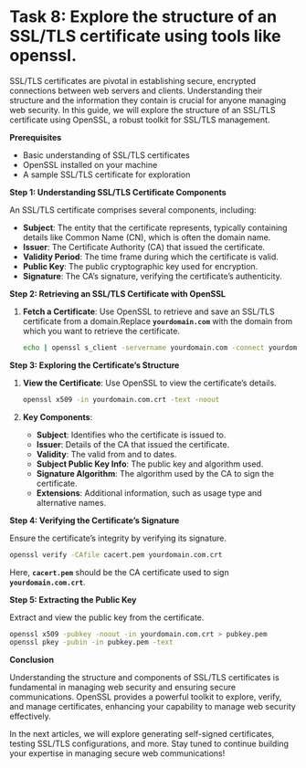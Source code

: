 # Task 8: Explore the structure of an SSL/TLS certificate using tools like openssl.

SSL/TLS certificates are pivotal in establishing secure, encrypted connections between web servers and clients. Understanding their structure and the information they contain is crucial for anyone managing web security. In this guide, we will explore the structure of an SSL/TLS certificate using OpenSSL, a robust toolkit for SSL/TLS management.

**Prerequisites**

- Basic understanding of SSL/TLS certificates
- OpenSSL installed on your machine
- A sample SSL/TLS certificate for exploration

**Step 1: Understanding SSL/TLS Certificate Components**

An SSL/TLS certificate comprises several components, including:

- **Subject**: The entity that the certificate represents, typically containing details like Common Name (CN), which is often the domain name.
- **Issuer**: The Certificate Authority (CA) that issued the certificate.
- **Validity Period**: The time frame during which the certificate is valid.
- **Public Key**: The public cryptographic key used for encryption.
- **Signature**: The CA’s signature, verifying the certificate’s authenticity.

**Step 2: Retrieving an SSL/TLS Certificate with OpenSSL**

1. **Fetch a Certificate**:
Use OpenSSL to retrieve and save an SSL/TLS certificate from a domain.Replace **`yourdomain.com`** with the domain from which you want to retrieve the certificate.
    
    ```bash
    echo | openssl s_client -servername yourdomain.com -connect yourdomain.com:443 2>/dev/null | openssl x509 -out yourdomain.com.crt
    ```
    

**Step 3: Exploring the Certificate’s Structure**

1. **View the Certificate**:
Use OpenSSL to view the certificate’s details.
    
    ```bash
    openssl x509 -in yourdomain.com.crt -text -noout
    ```
    
2. **Key Components**:
    - **Subject**: Identifies who the certificate is issued to.
    - **Issuer**: Details of the CA that issued the certificate.
    - **Validity**: The valid from and to dates.
    - **Subject Public Key Info**: The public key and algorithm used.
    - **Signature Algorithm**: The algorithm used by the CA to sign the certificate.
    - **Extensions**: Additional information, such as usage type and alternative names.

**Step 4: Verifying the Certificate’s Signature**

Ensure the certificate’s integrity by verifying its signature.

```bash
openssl verify -CAfile cacert.pem yourdomain.com.crt
```

Here, **`cacert.pem`** should be the CA certificate used to sign **`yourdomain.com.crt`**.

**Step 5: Extracting the Public Key**

Extract and view the public key from the certificate.

```bash
openssl x509 -pubkey -noout -in yourdomain.com.crt > pubkey.pem
openssl pkey -pubin -in pubkey.pem -text
```

**Conclusion**

Understanding the structure and components of SSL/TLS certificates is fundamental in managing web security and ensuring secure communications. OpenSSL provides a powerful toolkit to explore, verify, and manage certificates, enhancing your capability to manage web security effectively.

In the next articles, we will explore generating self-signed certificates, testing SSL/TLS configurations, and more. Stay tuned to continue building your expertise in managing secure web communications!